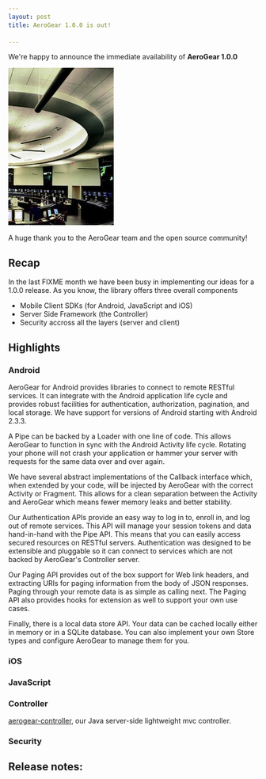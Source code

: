 ```yaml
---
layout: post
title: AeroGear 1.0.0 is out!

---
```


We're happy to announce the immediate availability of **AeroGear 1.0.0**

![](/img/news/potomac_consolidated_tracon.jpg)

A huge thank you to the AeroGear team and the open source community!

## Recap

In the last FIXME month we have been busy in implementing our ideas for a 1.0.0 release. As you know, the library offers three overall components

* Mobile Client SDKs (for Android, JavaScript and iOS)
* Server Side Framework (the Controller)
* Security accross all the layers (server and client)

## Highlights

### Android
AeroGear for Android provides libraries to connect to remote RESTful services.  It can integrate with the Android application life cycle and provides robust facilities for authentication, authorization, pagination, and local storage.  We have support for versions of Android starting with Android 2.3.3.  

A Pipe can be backed by a Loader with one line of code.  This allows AeroGear to function in sync with the Android Activity life cycle.  Rotating your phone will not crash your application or hammer your server with requests for the same data over and over again.

We have several abstract implementations of the Callback interface which, when extended by your code, will be injected by AeroGear with the correct Activity or Fragment.  This allows for a clean separation between the Activity and AeroGear which means fewer memory leaks and better stability.

Our Authentication APIs provide an easy way to log in to, enroll in, and log out of remote services.  This API will manage your session tokens and data hand-in-hand with the Pipe API.  This means that you can easily access secured resources on RESTful servers.  Authentication was designed to be extensible and pluggable so it can connect to services which are not backed by AeroGear's Controller server.

Our Paging API provides out of the box support for Web link headers, and extracting URIs for paging information from the body of JSON responses.  Paging through your remote data is as simple as calling next.  The Paging API also provides hooks for extension as well to support your own use cases.

Finally, there is a local data store API.  Your data can be cached locally either in memory or in a SQLite database.  You can also implement your own Store types and configure AeroGear to manage them for you.

### iOS

### JavaScript

### Controller
[aerogear-controller](http://dbevenius.org/), our Java server-side lightweight mvc controller.

### Security

## Release notes:
